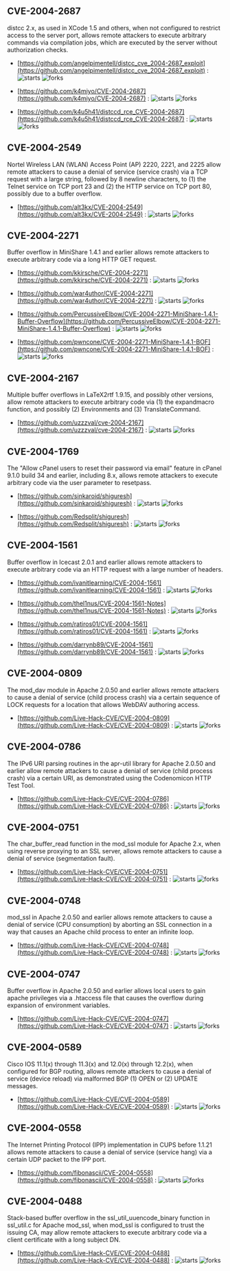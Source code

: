 ## CVE-2004-2687
 distcc 2.x, as used in XCode 1.5 and others, when not configured to restrict access to the server port, allows remote attackers to execute arbitrary commands via compilation jobs, which are executed by the server without authorization checks.



- [https://github.com/angelpimentell/distcc_cve_2004-2687_exploit](https://github.com/angelpimentell/distcc_cve_2004-2687_exploit) :  ![starts](https://img.shields.io/github/stars/angelpimentell/distcc_cve_2004-2687_exploit.svg) ![forks](https://img.shields.io/github/forks/angelpimentell/distcc_cve_2004-2687_exploit.svg)

- [https://github.com/k4miyo/CVE-2004-2687](https://github.com/k4miyo/CVE-2004-2687) :  ![starts](https://img.shields.io/github/stars/k4miyo/CVE-2004-2687.svg) ![forks](https://img.shields.io/github/forks/k4miyo/CVE-2004-2687.svg)

- [https://github.com/k4u5h41/distccd_rce_CVE-2004-2687](https://github.com/k4u5h41/distccd_rce_CVE-2004-2687) :  ![starts](https://img.shields.io/github/stars/k4u5h41/distccd_rce_CVE-2004-2687.svg) ![forks](https://img.shields.io/github/forks/k4u5h41/distccd_rce_CVE-2004-2687.svg)

## CVE-2004-2549
 Nortel Wireless LAN (WLAN) Access Point (AP) 2220, 2221, and 2225 allow remote attackers to cause a denial of service (service crash) via a TCP request with a large string, followed by 8 newline characters, to (1) the Telnet service on TCP port 23 and (2) the HTTP service on TCP port 80, possibly due to a buffer overflow.



- [https://github.com/alt3kx/CVE-2004-2549](https://github.com/alt3kx/CVE-2004-2549) :  ![starts](https://img.shields.io/github/stars/alt3kx/CVE-2004-2549.svg) ![forks](https://img.shields.io/github/forks/alt3kx/CVE-2004-2549.svg)

## CVE-2004-2271
 Buffer overflow in MiniShare 1.4.1 and earlier allows remote attackers to execute arbitrary code via a long HTTP GET request.



- [https://github.com/kkirsche/CVE-2004-2271](https://github.com/kkirsche/CVE-2004-2271) :  ![starts](https://img.shields.io/github/stars/kkirsche/CVE-2004-2271.svg) ![forks](https://img.shields.io/github/forks/kkirsche/CVE-2004-2271.svg)

- [https://github.com/war4uthor/CVE-2004-2271](https://github.com/war4uthor/CVE-2004-2271) :  ![starts](https://img.shields.io/github/stars/war4uthor/CVE-2004-2271.svg) ![forks](https://img.shields.io/github/forks/war4uthor/CVE-2004-2271.svg)

- [https://github.com/PercussiveElbow/CVE-2004-2271-MiniShare-1.4.1-Buffer-Overflow](https://github.com/PercussiveElbow/CVE-2004-2271-MiniShare-1.4.1-Buffer-Overflow) :  ![starts](https://img.shields.io/github/stars/PercussiveElbow/CVE-2004-2271-MiniShare-1.4.1-Buffer-Overflow.svg) ![forks](https://img.shields.io/github/forks/PercussiveElbow/CVE-2004-2271-MiniShare-1.4.1-Buffer-Overflow.svg)

- [https://github.com/pwncone/CVE-2004-2271-MiniShare-1.4.1-BOF](https://github.com/pwncone/CVE-2004-2271-MiniShare-1.4.1-BOF) :  ![starts](https://img.shields.io/github/stars/pwncone/CVE-2004-2271-MiniShare-1.4.1-BOF.svg) ![forks](https://img.shields.io/github/forks/pwncone/CVE-2004-2271-MiniShare-1.4.1-BOF.svg)

## CVE-2004-2167
 Multiple buffer overflows in LaTeX2rtf 1.9.15, and possibly other versions, allow remote attackers to execute arbitrary code via (1) the expandmacro function, and possibly (2) Environments and (3) TranslateCommand.



- [https://github.com/uzzzval/cve-2004-2167](https://github.com/uzzzval/cve-2004-2167) :  ![starts](https://img.shields.io/github/stars/uzzzval/cve-2004-2167.svg) ![forks](https://img.shields.io/github/forks/uzzzval/cve-2004-2167.svg)

## CVE-2004-1769
 The &quot;Allow cPanel users to reset their password via email&quot; feature in cPanel 9.1.0 build 34 and earlier, including 8.x, allows remote attackers to execute arbitrary code via the user parameter to resetpass.



- [https://github.com/sinkaroid/shiguresh](https://github.com/sinkaroid/shiguresh) :  ![starts](https://img.shields.io/github/stars/sinkaroid/shiguresh.svg) ![forks](https://img.shields.io/github/forks/sinkaroid/shiguresh.svg)

- [https://github.com/Redsplit/shiguresh](https://github.com/Redsplit/shiguresh) :  ![starts](https://img.shields.io/github/stars/Redsplit/shiguresh.svg) ![forks](https://img.shields.io/github/forks/Redsplit/shiguresh.svg)

## CVE-2004-1561
 Buffer overflow in Icecast 2.0.1 and earlier allows remote attackers to execute arbitrary code via an HTTP request with a large number of headers.



- [https://github.com/ivanitlearning/CVE-2004-1561](https://github.com/ivanitlearning/CVE-2004-1561) :  ![starts](https://img.shields.io/github/stars/ivanitlearning/CVE-2004-1561.svg) ![forks](https://img.shields.io/github/forks/ivanitlearning/CVE-2004-1561.svg)

- [https://github.com/thel1nus/CVE-2004-1561-Notes](https://github.com/thel1nus/CVE-2004-1561-Notes) :  ![starts](https://img.shields.io/github/stars/thel1nus/CVE-2004-1561-Notes.svg) ![forks](https://img.shields.io/github/forks/thel1nus/CVE-2004-1561-Notes.svg)

- [https://github.com/ratiros01/CVE-2004-1561](https://github.com/ratiros01/CVE-2004-1561) :  ![starts](https://img.shields.io/github/stars/ratiros01/CVE-2004-1561.svg) ![forks](https://img.shields.io/github/forks/ratiros01/CVE-2004-1561.svg)

- [https://github.com/darrynb89/CVE-2004-1561](https://github.com/darrynb89/CVE-2004-1561) :  ![starts](https://img.shields.io/github/stars/darrynb89/CVE-2004-1561.svg) ![forks](https://img.shields.io/github/forks/darrynb89/CVE-2004-1561.svg)

## CVE-2004-0809
 The mod_dav module in Apache 2.0.50 and earlier allows remote attackers to cause a denial of service (child process crash) via a certain sequence of LOCK requests for a location that allows WebDAV authoring access.



- [https://github.com/Live-Hack-CVE/CVE-2004-0809](https://github.com/Live-Hack-CVE/CVE-2004-0809) :  ![starts](https://img.shields.io/github/stars/Live-Hack-CVE/CVE-2004-0809.svg) ![forks](https://img.shields.io/github/forks/Live-Hack-CVE/CVE-2004-0809.svg)

## CVE-2004-0786
 The IPv6 URI parsing routines in the apr-util library for Apache 2.0.50 and earlier allow remote attackers to cause a denial of service (child process crash) via a certain URI, as demonstrated using the Codenomicon HTTP Test Tool.



- [https://github.com/Live-Hack-CVE/CVE-2004-0786](https://github.com/Live-Hack-CVE/CVE-2004-0786) :  ![starts](https://img.shields.io/github/stars/Live-Hack-CVE/CVE-2004-0786.svg) ![forks](https://img.shields.io/github/forks/Live-Hack-CVE/CVE-2004-0786.svg)

## CVE-2004-0751
 The char_buffer_read function in the mod_ssl module for Apache 2.x, when using reverse proxying to an SSL server, allows remote attackers to cause a denial of service (segmentation fault).



- [https://github.com/Live-Hack-CVE/CVE-2004-0751](https://github.com/Live-Hack-CVE/CVE-2004-0751) :  ![starts](https://img.shields.io/github/stars/Live-Hack-CVE/CVE-2004-0751.svg) ![forks](https://img.shields.io/github/forks/Live-Hack-CVE/CVE-2004-0751.svg)

## CVE-2004-0748
 mod_ssl in Apache 2.0.50 and earlier allows remote attackers to cause a denial of service (CPU consumption) by aborting an SSL connection in a way that causes an Apache child process to enter an infinite loop.



- [https://github.com/Live-Hack-CVE/CVE-2004-0748](https://github.com/Live-Hack-CVE/CVE-2004-0748) :  ![starts](https://img.shields.io/github/stars/Live-Hack-CVE/CVE-2004-0748.svg) ![forks](https://img.shields.io/github/forks/Live-Hack-CVE/CVE-2004-0748.svg)

## CVE-2004-0747
 Buffer overflow in Apache 2.0.50 and earlier allows local users to gain apache privileges via a .htaccess file that causes the overflow during expansion of environment variables.



- [https://github.com/Live-Hack-CVE/CVE-2004-0747](https://github.com/Live-Hack-CVE/CVE-2004-0747) :  ![starts](https://img.shields.io/github/stars/Live-Hack-CVE/CVE-2004-0747.svg) ![forks](https://img.shields.io/github/forks/Live-Hack-CVE/CVE-2004-0747.svg)

## CVE-2004-0589
 Cisco IOS 11.1(x) through 11.3(x) and 12.0(x) through 12.2(x), when configured for BGP routing, allows remote attackers to cause a denial of service (device reload) via malformed BGP (1) OPEN or (2) UPDATE messages.



- [https://github.com/Live-Hack-CVE/CVE-2004-0589](https://github.com/Live-Hack-CVE/CVE-2004-0589) :  ![starts](https://img.shields.io/github/stars/Live-Hack-CVE/CVE-2004-0589.svg) ![forks](https://img.shields.io/github/forks/Live-Hack-CVE/CVE-2004-0589.svg)

## CVE-2004-0558
 The Internet Printing Protocol (IPP) implementation in CUPS before 1.1.21 allows remote attackers to cause a denial of service (service hang) via a certain UDP packet to the IPP port.



- [https://github.com/fibonascii/CVE-2004-0558](https://github.com/fibonascii/CVE-2004-0558) :  ![starts](https://img.shields.io/github/stars/fibonascii/CVE-2004-0558.svg) ![forks](https://img.shields.io/github/forks/fibonascii/CVE-2004-0558.svg)

## CVE-2004-0488
 Stack-based buffer overflow in the ssl_util_uuencode_binary function in ssl_util.c for Apache mod_ssl, when mod_ssl is configured to trust the issuing CA, may allow remote attackers to execute arbitrary code via a client certificate with a long subject DN.



- [https://github.com/Live-Hack-CVE/CVE-2004-0488](https://github.com/Live-Hack-CVE/CVE-2004-0488) :  ![starts](https://img.shields.io/github/stars/Live-Hack-CVE/CVE-2004-0488.svg) ![forks](https://img.shields.io/github/forks/Live-Hack-CVE/CVE-2004-0488.svg)
